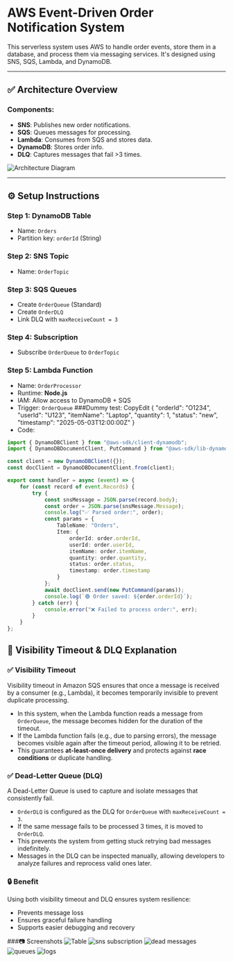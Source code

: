 # AWS Event-Driven Order Notification System

This serverless system uses AWS to handle order events, store them in a database, and process them via messaging services. It's designed using SNS, SQS, Lambda, and DynamoDB.

---

## ✅ Architecture Overview

### Components:
- **SNS**: Publishes new order notifications.
- **SQS**: Queues messages for processing.
- **Lambda**: Consumes from SQS and stores data.
- **DynamoDB**: Stores order info.
- **DLQ**: Captures messages that fail >3 times.

![Architecture Diagram](./architecture_diagram2.png)

---

## ⚙️ Setup Instructions

### Step 1: DynamoDB Table
- Name: `Orders`
- Partition key: `orderId` (String)

### Step 2: SNS Topic
- Name: `OrderTopic`

### Step 3: SQS Queues
- Create `OrderQueue` (Standard)
- Create `OrderDLQ`
- Link DLQ with `maxReceiveCount = 3`

### Step 4: Subscription
- Subscribe `OrderQueue` to `OrderTopic`

### Step 5: Lambda Function
- Name: `OrderProcessor`
- Runtime: **Node.js**
- IAM: Allow access to DynamoDB + SQS
- Trigger: `OrderQueue`
###Dummy test:
CopyEdit 
{ 
"orderId": "O1234", 
"userId": "U123", 
"itemName": "Laptop", 
"quantity": 1, 
"status": "new", 
"timestamp": "2025-05-03T12:00:00Z"
}
- Code:
```ts
import { DynamoDBClient } from "@aws-sdk/client-dynamodb"; 
import { DynamoDBDocumentClient, PutCommand } from "@aws-sdk/lib-dynamodb"; 

const client = new DynamoDBClient({}); 
const docClient = DynamoDBDocumentClient.from(client); 

export const handler = async (event) => { 
    for (const record of event.Records) { 
        try { 
            const snsMessage = JSON.parse(record.body); 
            const order = JSON.parse(snsMessage.Message); 
            console.log("✅ Parsed order:", order); 
            const params = { 
                TableName: "Orders", 
                Item: { 
                    orderId: order.orderId, 
                    userId: order.userId, 
                    itemName: order.itemName, 
                    quantity: order.quantity, 
                    status: order.status, 
                    timestamp: order.timestamp 
                } 
            }; 
            await docClient.send(new PutCommand(params)); 
            console.log(`🟢 Order saved: ${order.orderId}`); 
        } catch (err) { 
            console.error("❌ Failed to process order:", err); 
        } 
    } 
};

```
## 🧠 Visibility Timeout & DLQ Explanation

### ✅ Visibility Timeout

Visibility timeout in Amazon SQS ensures that once a message is received by a consumer (e.g., Lambda), it becomes temporarily invisible to prevent duplicate processing.

- In this system, when the Lambda function reads a message from `OrderQueue`, the message becomes hidden for the duration of the timeout.
- If the Lambda function fails (e.g., due to parsing errors), the message becomes visible again after the timeout period, allowing it to be retried.
- This guarantees **at-least-once delivery** and protects against **race conditions** or duplicate handling.

### ✅ Dead-Letter Queue (DLQ)

A Dead-Letter Queue is used to capture and isolate messages that consistently fail.

- `OrderDLQ` is configured as the DLQ for `OrderQueue` with `maxReceiveCount = 3`.
- If the same message fails to be processed 3 times, it is moved to `OrderDLQ`.
- This prevents the system from getting stuck retrying bad messages indefinitely.
- Messages in the DLQ can be inspected manually, allowing developers to analyze failures and reprocess valid ones later.

### 🔒 Benefit

Using both visibility timeout and DLQ ensures system resilience:
- Prevents message loss
- Ensures graceful failure handling
- Supports easier debugging and recovery

###📷 Screenshots
![Table](./Table.png)
![sns subscription](./snssubscription.png)
![dead messages](./deadmessages.png)
![queues](./queues.png)
![logs](./logs.png)

